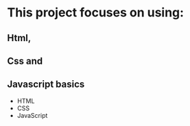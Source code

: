 # This project focuses on using:
## Html, 
## Css and 
## Javascript basics
- HTML
- CSS
- JavaScript
